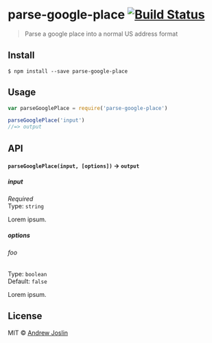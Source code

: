 # parse-google-place [![Build Status](https://travis-ci.org/ajoslin/parse-google-place.svg?branch=master)](https://travis-ci.org/ajoslin/parse-google-place)

> Parse a google place into a normal US address format


## Install

```
$ npm install --save parse-google-place
```


## Usage

```js
var parseGooglePlace = require('parse-google-place')

parseGooglePlace('input')
//=> output
```

## API

#### `parseGooglePlace(input, [options])` -> `output`

##### input

*Required*  
Type: `string`

Lorem ipsum.

##### options

###### foo

Type: `boolean`  
Default: `false`

Lorem ipsum.


## License

MIT © [Andrew Joslin](http://ajoslin.com)
